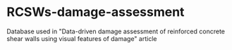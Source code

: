 # RCSWs-damage-assessment
Database used in "Data-driven damage assessment of reinforced concrete shear walls using visual features of damage" article
